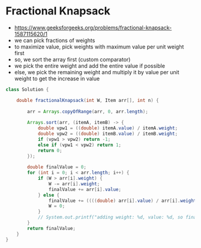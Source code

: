 # Fractional Knapsack

- https://www.geeksforgeeks.org/problems/fractional-knapsack-1587115620/1
- we can pick fractions of weights
- to maximize value, pick weights with maximum value per unit weight first
- so, we sort the array first (custom comparator)
- we pick the entire weight and add the entire value if possible
- else, we pick the remaining weight and multiply it by value per unit weight to get the increase in value

```java
class Solution {

    double fractionalKnapsack(int W, Item arr[], int n) {
        
        arr = Arrays.copyOfRange(arr, 0, arr.length);
        
        Arrays.sort(arr, (itemA, itemB) -> {
            double vpw1 = ((double) itemA.value) / itemA.weight;
            double vpw2 = ((double) itemB.value) / itemB.weight;
            if (vpw1 > vpw2) return -1;
            else if (vpw1 < vpw2) return 1;
            return 0;
        });
        
        double finalValue = 0;
        for (int i = 0; i < arr.length; i++) {
            if (W > arr[i].weight) {
                W -= arr[i].weight;
                finalValue += arr[i].value;
            } else {
                finalValue += ((((double) arr[i].value) / arr[i].weight) * W);
                W = 0;
            }
            // System.out.printf("adding weight: %d, value: %d, so final value: %f and final weight: %d\n", arr[i].weight, arr[i].value, finalValue, W);
        }
        return finalValue;
    }
}
```
